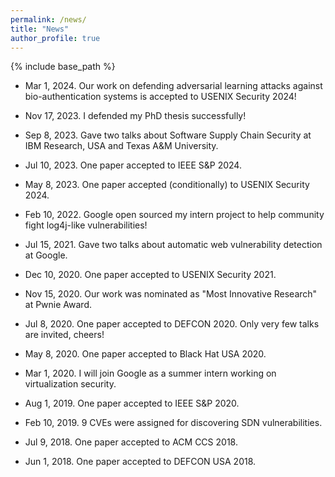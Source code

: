 ```yaml
---
permalink: /news/
title: "News"
author_profile: true
---
```


{% include base_path %}
* Mar 1, 2024. Our work on defending adversarial learning attacks against bio-authentication systems is accepted to USENIX Security 2024!

* Nov 17, 2023. I defended my PhD thesis successfully!

* Sep 8, 2023. Gave two talks about Software Supply Chain Security at IBM Research, USA and Texas A&M University.

* Jul 10, 2023. One paper accepted to IEEE S&P 2024.

* May 8, 2023. One paper accepted (conditionally) to USENIX Security 2024.

* Feb 10, 2022. Google open sourced my intern project to help community fight log4j-like vulnerabilities!

* Jul 15, 2021. Gave two talks about automatic web vulnerability detection at Google. 

* Dec 10, 2020. One paper accepted to USENIX Security 2021.

* Nov 15, 2020. Our work was nominated as "Most Innovative Research" at Pwnie Award.

* Jul 8, 2020. One paper accepted to DEFCON 2020. Only very few talks are invited, cheers!

* May 8, 2020. One paper accepted to Black Hat USA 2020.

* Mar 1, 2020. I will join Google as a summer intern working on virtualization security.

* Aug 1, 2019. One paper accepted to IEEE S&P 2020.

* Feb 10, 2019. 9 CVEs were assigned for discovering SDN vulnerabilities.

* Jul 9, 2018. One paper accepted to ACM CCS 2018.

* Jun 1, 2018. One paper accepted to DEFCON USA 2018.

